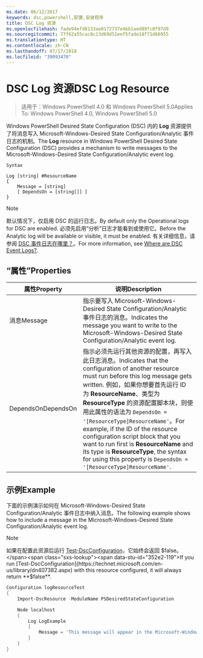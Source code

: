 ```yaml
---
ms.date: 06/12/2017
keywords: dsc,powershell,配置,安装程序
title: DSC Log 资源
ms.openlocfilehash: fade94efd8133ae0172737e4bb1aed89fc0f97d9
ms.sourcegitcommit: 77f62a55cac8c13d69d51eef5fade18f71d66955
ms.translationtype: HT
ms.contentlocale: zh-CN
ms.lasthandoff: 07/17/2018
ms.locfileid: "39093470"
---
```

# <a name="dsc-log-resource"></a><span data-ttu-id="352e2-103">DSC Log 资源</span><span class="sxs-lookup"><span data-stu-id="352e2-103">DSC Log Resource</span></span>

> <span data-ttu-id="352e2-104">适用于：Windows PowerShell 4.0 和 Windows PowerShell 5.0</span><span class="sxs-lookup"><span data-stu-id="352e2-104">Applies To: Windows PowerShell 4.0, Windows PowerShell 5.0</span></span>

<span data-ttu-id="352e2-105">Windows PowerShell Desired State Configuration (DSC) 内的 __Log__ 资源提供了将消息写入 Microsoft-Windows-Desired State Configuration/Analytic 事件日志的机制。</span><span class="sxs-lookup"><span data-stu-id="352e2-105">The __Log__ resource in Windows PowerShell Desired State Configuration (DSC) provides a mechanism to write messages to the Microsoft-Windows-Desired State Configuration/Analytic event log.</span></span>

```
Syntax

Log [string] #ResourceName
{
    Message = [string]
    [ DependsOn = [string[]] ]
}
```

> [!NOTE]
> <span data-ttu-id="352e2-106">默认情况下，仅启用 DSC 的运行日志。</span><span class="sxs-lookup"><span data-stu-id="352e2-106">By default only the Operational logs for DSC are enabled.</span></span> <span data-ttu-id="352e2-107">必须先启用“分析”日志才能看到或使用它。</span><span class="sxs-lookup"><span data-stu-id="352e2-107">Before the Analytic log will be available or visible, it must be enabled.</span></span> <span data-ttu-id="352e2-108">有关详细信息，请参阅 [DSC 事件日志在哪里？](https://msdn.microsoft.com/en-us/powershell/dsc/troubleshooting#where-are-dsc-event-logs)。</span><span class="sxs-lookup"><span data-stu-id="352e2-108">For more information, see [Where are DSC Event Logs?](https://msdn.microsoft.com/en-us/powershell/dsc/troubleshooting#where-are-dsc-event-logs).</span></span>

## <a name="properties"></a><span data-ttu-id="352e2-109">“属性”</span><span class="sxs-lookup"><span data-stu-id="352e2-109">Properties</span></span>

|  <span data-ttu-id="352e2-110">属性</span><span class="sxs-lookup"><span data-stu-id="352e2-110">Property</span></span>  |  <span data-ttu-id="352e2-111">说明</span><span class="sxs-lookup"><span data-stu-id="352e2-111">Description</span></span>   |
|---|---|
| <span data-ttu-id="352e2-112">消息</span><span class="sxs-lookup"><span data-stu-id="352e2-112">Message</span></span>| <span data-ttu-id="352e2-113">指示要写入 Microsoft-Windows-Desired State Configuration/Analytic 事件日志的消息。</span><span class="sxs-lookup"><span data-stu-id="352e2-113">Indicates the message you want to write to the Microsoft-Windows-Desired State Configuration/Analytic event log.</span></span>|
| <span data-ttu-id="352e2-114">DependsOn</span><span class="sxs-lookup"><span data-stu-id="352e2-114">DependsOn</span></span> | <span data-ttu-id="352e2-115">指示必须先运行其他资源的配置，再写入此日志消息。</span><span class="sxs-lookup"><span data-stu-id="352e2-115">Indicates that the configuration of another resource must run before this log message gets written.</span></span> <span data-ttu-id="352e2-116">例如，如果你想要首先运行 ID 为 __ResourceName__、类型为 __ResourceType__ 的资源配置脚本块，则使用此属性的语法为 `DependsOn = '[ResourceType]ResourceName'`。</span><span class="sxs-lookup"><span data-stu-id="352e2-116">For example, if the ID of the resource configuration script block that you want to run first is __ResourceName__ and its type is __ResourceType__, the syntax for using this property is `DependsOn = '[ResourceType]ResourceName'`.</span></span>|

## <a name="example"></a><span data-ttu-id="352e2-117">示例</span><span class="sxs-lookup"><span data-stu-id="352e2-117">Example</span></span>

<span data-ttu-id="352e2-118">下面的示例演示如何在 Microsoft-Windows-Desired State Configuration/Analytic 事件日志中纳入消息。</span><span class="sxs-lookup"><span data-stu-id="352e2-118">The following example shows how to include a message in the Microsoft-Windows-Desired State Configuration/Analytic event log.</span></span>

> [!NOTE]
> <span data-ttu-id="352e2-119">如果在配置此资源后运行 [Test-DscConfiguration](https://technet.microsoft.com/en-us/library/dn407382.aspx)，它始终会返回 $false。</span><span class="sxs-lookup"><span data-stu-id="352e2-119">If you run [Test-DscConfiguration](https://technet.microsoft.com/en-us/library/dn407382.aspx) with this resource configured, it will always return **$false**.</span></span>

```powershell
Configuration logResourceTest
{
    Import-DscResource -ModuleName PSDesiredStateConfiguration

    Node localhost
    {
        Log LogExample
        {
            Message = 'This message will appear in the Microsoft-Windows-Desired State Configuration/Analytic event log.'
        }
    }
}
```